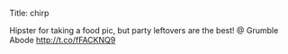 Title: chirp

Hipster for taking a food pic, but party leftovers are the best!  @ Grumble Abode <a href="http://t.co/fFACKNQ9">http://t.co/fFACKNQ9</a>
